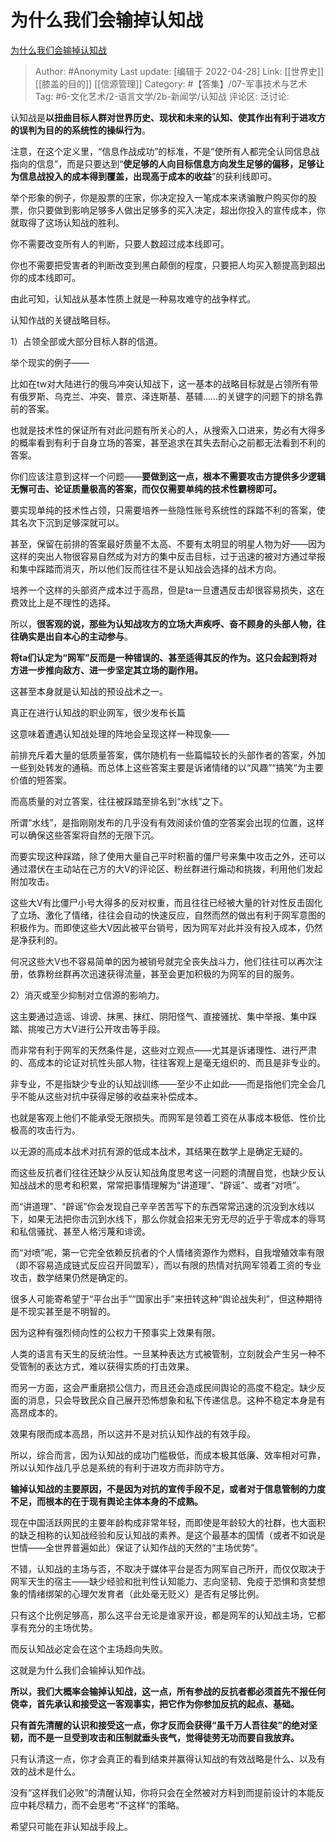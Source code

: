 # 为什么我们会输掉认知战
[为什么我们会输掉认知战](https://zhuanlan.zhihu.com/p/484117834)

> Author: #Anonymity
> Last update: [编辑于 2022-04-28]
> Link: [[世界史]] [[膝盖的目的]] [[信源管理]]
> Category: #【答集】/07-军事技术与艺术
> Tag: #6-文化艺术/2-语言文学/2b-新闻学/认知战 
> 评论区:
> 泛讨论:

认知战是**以扭曲目标人群对世界历史、现状和未来的认知、使其作出有利于进攻方的误判为目的的系统性的操纵行为**。

注意，在这个定义里，“信息作战成功”的标准，不是“使所有人都完全认同信息战指向的信息”，而是只要达到“**使足够的人向目标信息方向发生足够的偏移，足够让为信息战投入的成本得到覆盖，出现高于成本的收益**”的获利线即可。

举个形象的例子，你是股票的庄家，你决定投入一笔成本来诱骗散户购买你的股票，你只要做到影响足够多人做出足够多的买入决定，超出你投入的宣传成本，你就取得了这场认知战的胜利。

你不需要改变所有人的判断，只要人数超过成本线即可。

你也不需要把受害者的判断改变到黑白颠倒的程度，只要把人均买入额提高到超出你的成本线即可。

由此可知，认知战从基本性质上就是一种易攻难守的战争样式。

认知作战的关键战略目标。

1）占领全部或大部分目标人群的信道。

举个现实的例子——

比如在tw对大陆进行的俄乌冲突认知战下，这一基本的战略目标就是占领所有带有俄罗斯、乌克兰、冲突、普京、泽连斯基、基辅……的关键字的问题下的排名靠前的答案。

也就是技术性的保证所有对此问题有所关心的人，从搜索入口进来，势必有大得多的概率看到有利于自身立场的答案，甚至追求在其失去耐心之前都无法看到不利的答案。

你们应该注意到这样一个问题——**要做到这一点，根本不需要攻击方提供多少逻辑无懈可击、论证质量极高的答案，而仅仅需要单纯的技术性霸榜即可。**

要实现单纯的技术性占领，只需要培养一些隐性账号系统性的踩踏不利的答案，使其名次下沉到足够深就可以。

甚至，保留在前排的答案最好质量不太高、不要有太明显的明星人物为好——因为这样的突出人物很容易自然成为对方的集中反击目标，过于迅速的被对方通过举报和集中踩踏而消灭，所以他们反而往往不是认知战会选择的战术方向。

培养一个这样的头部资产成本过于高昂，但是ta一旦遭遇反击却很容易损失，这在费效比上是不理性的选择。

所以，**很客观的说，那些为认知战攻方的立场大声疾呼、奋不顾身的头部人物，往往确实是出自本心的主动参与**。

**将ta们认定为“网军”反而是一种错误的、甚至适得其反的作为。这只会起到将对方进一步推向敌方、进一步坚定其立场的副作用。**

这甚至本身就是认知战的预设战术之一。

真正在进行认知战的职业网军，很少发布长篇

这意味着遭遇认知战处理的阵地会呈现这样一种现象——

前排充斥着大量的低质量答案，偶尔随机有一些篇幅较长的头部作者的答案，外加一些到处转发的通稿。而总体上这些答案主要是诉诸情绪的以“风趣”“搞笑“为主要价值的短答案。

而高质量的对立答案，往往被踩踏至排名到“水线”之下。

所谓“水线”，是指刚刚发布的几乎没有有效阅读价值的空答案会出现的位置，这样可以确保这些答案将自然的无限下沉。

而要实现这种踩踏，除了使用大量自己平时积蓄的僵尸号来集中攻击之外，还可以通过潜伏在主动站在己方的大V的评论区、粉丝群进行煽动和挑拨，利用他们发起附加攻击。

这些大V有比僵尸小号大得多的反对权重，而且往往已经被大量的针对性反击固化了立场、激化了情绪，往往会自动的快速反应，自然而然的做出有利于网军意图的积极作为。而即使这些大V因此被平台销号，因为网军对此并没有投入成本，仍然是净获利的。

何况这些大V也不容易简单的因为被销号就完全丧失战斗力，他们往往可以再次注册，依靠粉丝群再次迅速获得流量，甚至会更加积极的为网军的目的服务。

2）消灭或至少抑制对立信源的影响力。

这主要通过造谣、诽谤、抹黑、抹红、阴阳怪气、直接骚扰、集中举报、集中踩踏、挑唆己方大V进行公开攻击等手段。

而非常有利于网军的天然条件是，这些对立观点——尤其是诉诸理性、进行严肃的、高成本的论证对抗性头部人物，往往客观上是毫无组织的、而且是非专业的。

非专业，不是指缺少专业的认知战训练——至少不止如此——而是指他们完全会几乎不能从这些对抗中获得足够的收益来补偿成本。

也就是客观上他们不能承受无限损失。而网军是领着工资在从事成本极低、性价比极高的攻击行为。

以无源的高成本战术对抗有源的低成本战术，其结果在数学上是确定无疑的。

而这些反抗者们往往还缺少从反认知战角度思考这一问题的清醒自觉，也缺少反认知战战术的思考和积累，常常把事情理解为“讲道理”、“辟谣”、或者“对喷”。

而“讲道理”、“辟谣”你会发现自己辛辛苦苦写下的东西常常迅速的沉没到水线以下，如果无法把你击沉到水线下，那么你就会招来无穷无尽的近乎于零成本的辱骂和私信骚扰、甚至人格污蔑和诽谤。

而“对喷”呢，第一它完全依赖反抗者的个人情绪资源作为燃料，自我增殖效率有限（即不容易造成链式反应召开同盟军），而以有限的热情对抗网军领着工资的专业攻击，数学结果仍然是确定的。

很多人可能寄希望于“平台出手”“国家出手”来扭转这种“舆论战失利”，但这种期待是不现实甚至是不明智的。

因为这种有强烈倾向性的公权力干预事实上效果有限。

人类的语言有天生的反统治性。一旦某种表达方式被管制，立刻就会产生另一种不受管制的表达方式，难以获得实质的打击效果。

而另一方面，这会严重磨损公信力，而且还会造成民间舆论的高度不稳定。缺少反面的消息，只会导致民众自己展开恐怖想象和私下传递信息。这种不稳定本身是有高昂成本的。

效果有限而成本高昂，所以这并不是对抗认知作战的有效手段。

所以，综合而言，因为认知战的成功门槛极低，而成本极其低廉、效率相对可靠，所以认知作战几乎总是系统的有利于进攻方而非防守方。

**输掉认知战的主要原因，不是因为对抗的宣传手段不足，或者对于信息管制的力度不足，而根本的在于现有舆论主体本身的不成熟。**

现在中国活跃网民的主要年龄构成非常年轻，而即使是年龄较大的社群，也大面积的缺乏相称的认知战经验和反认知战的素养。是这个最基本的国情（或者不如说是世情——全世界普遍如此）保证了认知作战的天然的“主场优势”。

不错，认知战的主场与否，不取决于媒体平台是否为网军自己所开，而仅仅取决于网军天生的宿主——缺少经验和批判性认知能力、志向坚韧、免疫于恐惧和贪婪想象的情绪绑架的心理欠发育者（此处毫无贬义）是否有足够比例。

只有这个比例足够高，那么这平台无论是谁家开设，都是网军的认知战主场，它都享有充分的主场优势。

而反认知战必定会在这个主场趋向失败。

这就是为什么我们会输掉认知作战。

**所以，我们大概率会输掉认知战，这一点，所有参战的反抗者都必须首先不报任何侥幸，首先承认和接受这一客观事实，把它作为你参加反抗的起点、基础。**

**只有首先清醒的认识和接受这一点，你才反而会获得“虽千万人吾往矣”的绝对坚韧，而不是一旦受到攻击和压制就垂头丧气，觉得徒劳无功而要自我放弃。**

只有认清这一点，你才会真正的看到结束并赢得认知战的有效战略是什么、以及有效的战术是什么。

没有“这样我们必败”的清醒认知，你将只会在全然被对方料到而提前设计的本能反应中耗尽精力，而不会思考“不这样“的策略。

希望只可能在非认知战手段上。
